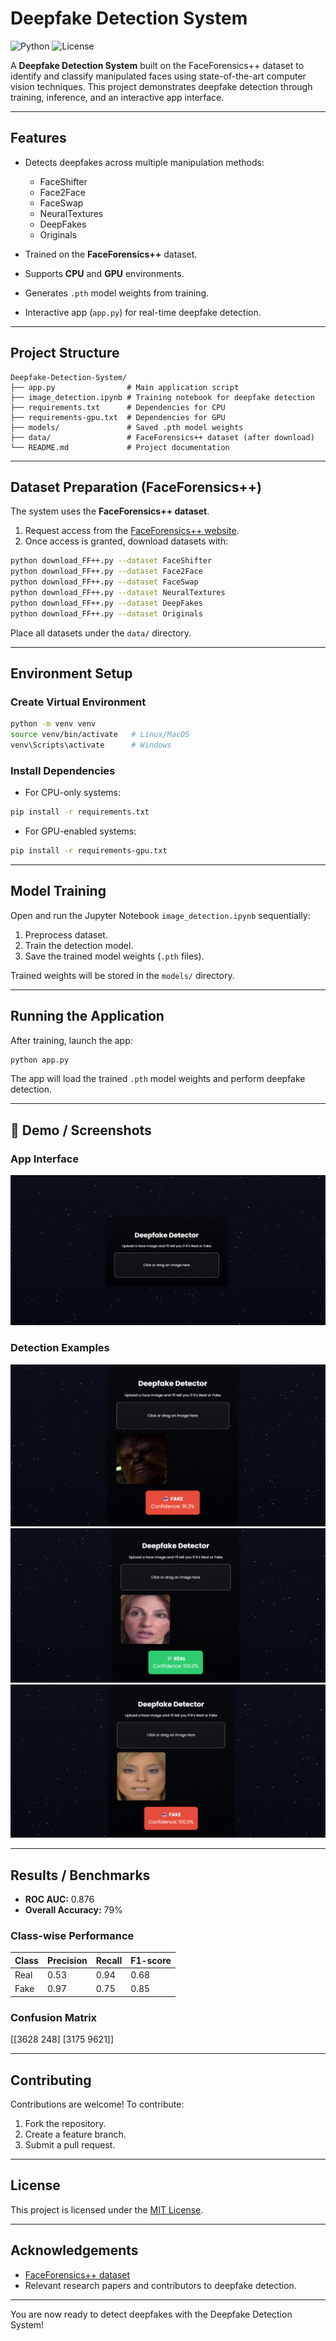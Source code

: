 # Deepfake Detection System

![Python](https://img.shields.io/badge/python-3.10-blue) ![License](https://img.shields.io/badge/license-MIT-green)

A **Deepfake Detection System** built on the FaceForensics++ dataset to identify and classify manipulated faces using state-of-the-art computer vision techniques. This project demonstrates deepfake detection through training, inference, and an interactive app interface.

---

## Features

* Detects deepfakes across multiple manipulation methods:

  * FaceShifter
  * Face2Face
  * FaceSwap
  * NeuralTextures
  * DeepFakes
  * Originals
* Trained on the **FaceForensics++** dataset.
* Supports **CPU** and **GPU** environments.
* Generates `.pth` model weights from training.
* Interactive app (`app.py`) for real-time deepfake detection.

---

## Project Structure

```plaintext
Deepfake-Detection-System/
├── app.py                # Main application script
├── image_detection.ipynb # Training notebook for deepfake detection
├── requirements.txt      # Dependencies for CPU
├── requirements-gpu.txt  # Dependencies for GPU
├── models/               # Saved .pth model weights
├── data/                 # FaceForensics++ dataset (after download)
└── README.md             # Project documentation
```

---

## Dataset Preparation (FaceForensics++)

The system uses the **FaceForensics++ dataset**.

1. Request access from the [FaceForensics++ website](https://github.com/ondyari/FaceForensics).
2. Once access is granted, download datasets with:

```bash
python download_FF++.py --dataset FaceShifter
python download_FF++.py --dataset Face2Face
python download_FF++.py --dataset FaceSwap
python download_FF++.py --dataset NeuralTextures
python download_FF++.py --dataset DeepFakes
python download_FF++.py --dataset Originals
```

Place all datasets under the `data/` directory.

---

## Environment Setup

### Create Virtual Environment

```bash
python -m venv venv
source venv/bin/activate   # Linux/MacOS
venv\Scripts\activate      # Windows
```

### Install Dependencies

* For CPU-only systems:

```bash
pip install -r requirements.txt
```

* For GPU-enabled systems:

```bash
pip install -r requirements-gpu.txt
```

---

## Model Training

Open and run the Jupyter Notebook `image_detection.ipynb` sequentially:

1. Preprocess dataset.
2. Train the detection model.
3. Save the trained model weights (`.pth` files).

Trained weights will be stored in the `models/` directory.

---

## Running the Application

After training, launch the app:

```bash
python app.py
```

The app will load the trained `.pth` model weights and perform deepfake detection.

---
## 📸 Demo / Screenshots

### App Interface
![App Interface](assets/Screenshot%202025-09-26%20223946.png)

### Detection Examples
![Detection Example 1](assets/Screenshot%202025-09-26%20225128.png)  
![Detection Example 2](assets/Screenshot%202025-09-26%20225146.png)  
![Detection Example 3](assets/Screenshot%202025-09-26%20225256.png)

---

## Results / Benchmarks

- **ROC AUC:** 0.876  
- **Overall Accuracy:** 79%  

### Class-wise Performance
| Class | Precision | Recall | F1-score |
|-------|-----------|--------|----------|
| Real  | 0.53      | 0.94   | 0.68     |
| Fake  | 0.97      | 0.75   | 0.85     |

### Confusion Matrix

[[3628 248]
[3175 9621]]

---

## Contributing

Contributions are welcome! To contribute:

1. Fork the repository.
2. Create a feature branch.
3. Submit a pull request.

---

## License

This project is licensed under the [MIT License](LICENSE).

---

## Acknowledgements

* [FaceForensics++ dataset](https://github.com/ondyari/FaceForensics)
* Relevant research papers and contributors to deepfake detection.

---

You are now ready to detect deepfakes with the Deepfake Detection System!
